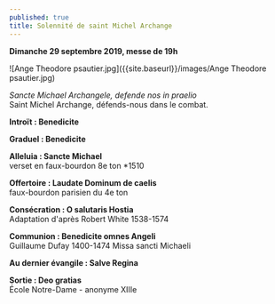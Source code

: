 ```yaml
---
published: true
title: Solennité de saint Michel Archange
---
```

**Dimanche 29 septembre 2019, messe de 19h**  

![Ange Theodore psautier.jpg]({{site.baseurl}}/images/Ange Theodore psautier.jpg)

*Sancte Michael Archangele, defende nos in praelio*  
Saint Michel Archange, défends-nous dans le combat.

**Introït : Benedicite**

**Graduel : Benedicite** 

**Alleluia : Sancte Michael**  
verset en faux-bourdon 8e ton *1510

**Offertoire : Laudate Dominum de caelis**  
faux-bourdon parisien du 4e ton

**Consécration : O salutaris Hostia**  
Adaptation d'après Robert White 1538-1574

**Communion : Benedicite omnes Angeli**  
Guillaume Dufay 1400-1474 Missa sancti Michaeli

**Au dernier évangile : Salve Regina**  

**Sortie : Deo gratias**  
École Notre-Dame - anonyme XIIIe
